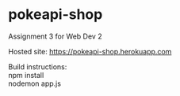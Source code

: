 # pokeapi-shop
Assignment 3 for Web Dev 2

Hosted site: https://pokeapi-shop.herokuapp.com

Build instructions:  
npm install  
nodemon app.js  
